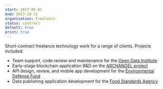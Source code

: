 ```yaml
---
start: 2017-05-01
end: 2017-10-31
organisation: Freelance
status: contract
default: true
print: true
---
```

Short-contract freelance technology work for a range of clients. Projects included:

* Team support, code review and maintenance for the [Open Data Institute](https://theodi.org)
* Early-stage blockchain application R&D on the [ARCHANGEL project](http://gow.epsrc.ac.uk/NGBOViewGrant.aspx?GrantRef=EP/P03151X/1)
* API design, review, and mobile app development for the [Environmental Defense Fund](https://www.edf.org/)
* Data publishing application development for the [Food Standards Agency](https://www.food.gov.uk/)
